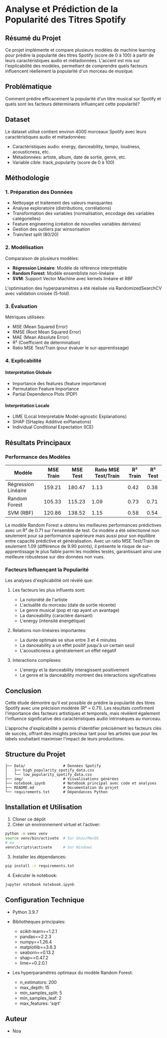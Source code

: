 # Analyse et Prédiction de la Popularité des Titres Spotify

## Résumé du Projet

Ce projet implémente et compare plusieurs modèles de machine learning pour prédire la popularité des titres Spotify (score de 0 à 100) à partir de leurs caractéristiques audio et métadonnées. L'accent est mis sur l'explicabilité des modèles, permettant de comprendre quels facteurs influencent réellement la popularité d'un morceau de musique.

## Problématique

Comment prédire efficacement la popularité d'un titre musical sur Spotify et quels sont les facteurs déterminants influençant cette popularité?

## Dataset

Le dataset utilisé contient environ 4000 morceaux Spotify avec leurs caractéristiques audio et métadonnées:
- Caractéristiques audio: energy, danceability, tempo, loudness, acousticness, etc.
- Métadonnées: artiste, album, date de sortie, genre, etc.
- Variable cible: track_popularity (score de 0 à 100)

## Méthodologie

### 1. Préparation des Données

- Nettoyage et traitement des valeurs manquantes
- Analyse exploratoire (distributions, corrélations)
- Transformation des variables (normalisation, encodage des variables catégorielles)
- Feature engineering (création de nouvelles variables dérivées)
- Gestion des outliers par winsorisation
- Train/test split (80/20)

### 2. Modélisation

Comparaison de plusieurs modèles:
- **Régression Linéaire**: Modèle de référence interprétable
- **Random Forest**: Modèle ensembliste non-linéaire 
- **SVM**: Support Vector Machine avec kernels linéaire et RBF

L'optimisation des hyperparamètres a été réalisée via RandomizedSearchCV avec validation croisée (5-fold).

### 3. Évaluation

Métriques utilisées:
- MSE (Mean Squared Error)
- RMSE (Root Mean Squared Error)
- MAE (Mean Absolute Error)
- R² (Coefficient de détermination)
- Ratio MSE Test/Train (pour évaluer le sur-apprentissage)

### 4. Explicabilité

#### Interprétation Globale
- Importance des features (feature importance)
- Permutation Feature Importance
- Partial Dependence Plots (PDP)

#### Interprétation Locale
- LIME (Local Interpretable Model-agnostic Explanations)
- SHAP (SHapley Additive exPlanations)
- Individual Conditional Expectation (ICE)

## Résultats Principaux

### Performance des Modèles

| Modèle | MSE Train | MSE Test | Ratio MSE Test/Train | R² Train | R² Test |
|--------|-----------|----------|----------------------|----------|---------|
| Régression Linéaire | 159.21 | 180.47 | 1.13 | 0.42 | 0.38 |
| Random Forest | 105.33 | 115.23 | 1.09 | 0.73 | 0.71 |
| SVM (RBF) | 120.86 | 138.52 | 1.15 | 0.58 | 0.54 |

Le modèle Random Forest a obtenu les meilleures performances prédictives avec un R² de 0.71 sur l'ensemble de test. Ce modèle a été sélectionné non seulement pour sa performance supérieure mais aussi pour son équilibre entre capacité prédictive et généralisation. Avec un ratio MSE Test/Train de seulement 1.09 (différence de 9.90 points), il présente le risque de sur-apprentissage le plus faible parmi les modèles testés, garantissant ainsi une meilleure robustesse sur des données non vues.

### Facteurs Influençant la Popularité

Les analyses d'explicabilité ont révélé que:

1. Les facteurs les plus influents sont:
   - La notoriété de l'artiste
   - L'actualité du morceau (date de sortie récente)
   - Le genre musical (pop et rap ayant un avantage)
   - La danceability (caractère dansant)
   - L'energy (intensité énergétique)

2. Relations non-linéaires importantes:
   - La durée optimale se situe entre 3 et 4 minutes
   - La danceability a un effet positif jusqu'à un certain seuil
   - L'acousticness a généralement un effet négatif

3. Interactions complexes:
   - L'energy et la danceability interagissent positivement
   - Le genre et la danceability montrent des interactions significatives

## Conclusion

Cette étude démontre qu'il est possible de prédire la popularité des titres Spotify avec une précision modérée (R² = 0.71). Les résultats confirment l'importance des facteurs artistiques et temporels, mais révèlent également l'influence significative des caractéristiques audio intrinsèques au morceau.

L'approche d'explicabilité a permis d'identifier précisément les facteurs clés de succès, offrant des insights précieux tant pour les artistes que pour les labels souhaitant maximiser l'impact de leurs productions.

## Structure du Projet

```
├── Data/                 # Données Spotify
│   ├── high_popularity_spotify_data.csv
│   └── low_popularity_spotify_data.csv
├── img/                  # Visualisations générées
├── notebook.ipynb        # Notebook principal avec code et analyses
├── README.md             # Documentation du projet
└── requirements.txt      # Dépendances Python
```

## Installation et Utilisation

1. Cloner ce dépôt
2. Créer un environnement virtuel et l'activer:
```bash
python -m venv venv
source venv/bin/activate  # Sur Unix/MacOS
# ou
venv\Scripts\activate     # Sur Windows
```
3. Installer les dépendances:
```bash
pip install -r requirements.txt
```
4. Exécuter le notebook:
```bash
jupyter notebook notebook.ipynb
```

## Configuration Technique

- Python 3.9.7
- Bibliothèques principales: 
  - scikit-learn==1.2.1
  - pandas==2.2.3
  - numpy==1.26.4
  - matplotlib==3.6.3
  - seaborn==0.13.2
  - shap==0.47.2
  - lime==0.2.0.1

- Les hyperparamètres optimaux du modèle Random Forest:
  - n_estimators: 200
  - max_depth: 15
  - min_samples_split: 5
  - min_samples_leaf: 2
  - max_features: 'sqrt'

## Auteur

- Noa